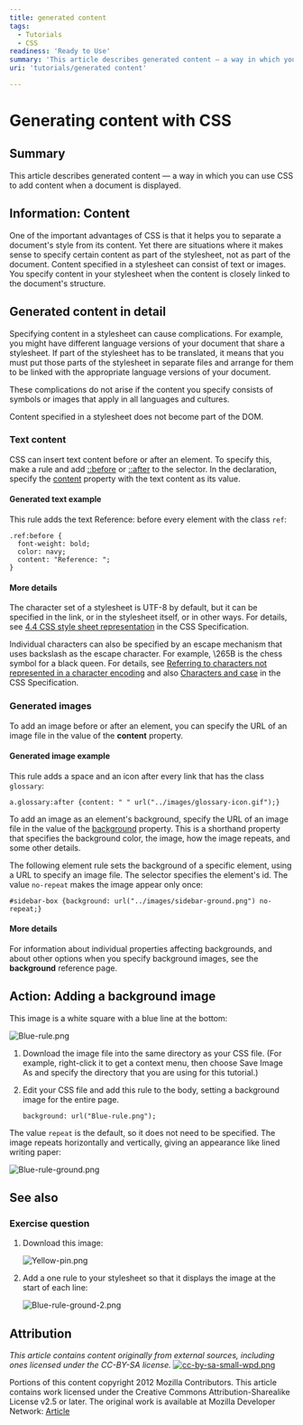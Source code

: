```yaml
---
title: generated content
tags:
  - Tutorials
  - CSS
readiness: 'Ready to Use'
summary: 'This article describes generated content — a way in which you can use CSS to add content when a document is displayed.'
uri: 'tutorials/generated content'

---
```

# Generating content with CSS

## Summary

This article describes generated content — a way in which you can use CSS to add content when a document is displayed.

## Information: Content

One of the important advantages of CSS is that it helps you to separate a document's style from its content. Yet there are situations where it makes sense to specify certain content as part of the stylesheet, not as part of the document. Content specified in a stylesheet can consist of text or images. You specify content in your stylesheet when the content is closely linked to the document's structure.

## Generated content in detail

Specifying content in a stylesheet can cause complications. For example, you might have different language versions of your document that share a stylesheet. If part of the stylesheet has to be translated, it means that you must put those parts of the stylesheet in separate files and arrange for them to be linked with the appropriate language versions of your document.

These complications do not arise if the content you specify consists of symbols or images that apply in all languages and cultures.

Content specified in a stylesheet does not become part of the DOM.

### Text content

CSS can insert text content before or after an element. To specify this, make a rule and add [::before](https://docs.webplatform.org/wiki/css/selectors/pseudo-elements/::before) or [::after](https://docs.webplatform.org/wiki/css/selectors/pseudo-elements/::after) to the selector. In the declaration, specify the [content](/css/properties/content) property with the text content as its value.

#### Generated text example

This rule adds the text Reference: before every element with the class `ref`:

``` {.css}
.ref:before {
  font-weight: bold;
  color: navy;
  content: "Reference: ";
}
```

#### More details

The character set of a stylesheet is UTF-8 by default, but it can be specified in the link, or in the stylesheet itself, or in other ways. For details, see [4.4 CSS style sheet representation](http://www.w3.org/TR/CSS21/syndata.html#q23) in the CSS Specification.

Individual characters can also be specified by an escape mechanism that uses backslash as the escape character. For example, \\265B is the chess symbol for a black queen. For details, see [Referring to characters not represented in a character encoding](http://www.w3.org/TR/CSS21/syndata.html#q24) and also [Characters and case](http://www.w3.org/TR/CSS21/syndata.html#q6) in the CSS Specification.

### Generated images

To add an image before or after an element, you can specify the URL of an image file in the value of the **content** property.

#### Generated image example

This rule adds a space and an icon after every link that has the class `glossary`:

``` {.css}
a.glossary:after {content: " " url("../images/glossary-icon.gif");}
```

 To add an image as an element's background, specify the URL of an image file in the value of the [background](/css/properties/background) property. This is a shorthand property that specifies the background color, the image, how the image repeats, and some other details.

The following element rule sets the background of a specific element, using a URL to specify an image file. The selector specifies the element's id. The value `no-repeat` makes the image appear only once:

``` {.css}
#sidebar-box {background: url("../images/sidebar-ground.png") no-repeat;}
```

#### More details

For information about individual properties affecting backgrounds, and about other options when you specify background images, see the **background** reference page.

## Action: Adding a background image

This image is a white square with a blue line at the bottom:

![Blue-rule.png](/assets/public/d/d3/Blue-rule.png)

1.  Download the image file into the same directory as your CSS file. (For example, right-click it to get a context menu, then choose Save Image As and specify the directory that you are using for this tutorial.)

2.  Edit your CSS file and add this rule to the body, setting a background image for the entire page.

    ``` {.css}
    background: url("Blue-rule.png");
    ```

The value `repeat` is the default, so it does not need to be specified. The image repeats horizontally and vertically, giving an appearance like lined writing paper:

![Blue-rule-ground.png](/assets/public/9/93/Blue-rule-ground.png)

## See also

### Exercise question

1.  Download this image:

    ![Yellow-pin.png](/assets/public/9/98/Yellow-pin.png)

2.  Add a one rule to your stylesheet so that it displays the image at the start of each line:

    ![Blue-rule-ground-2.png](/assets/public/a/a2/Blue-rule-ground-2.png)

## Attribution

*This article contains content originally from external sources, including ones licensed under the CC-BY-SA license.* [![cc-by-sa-small-wpd.png](/assets/public/c/c8/cc-by-sa-small-wpd.png)](http://creativecommons.org/licenses/by-sa/3.0/us/)

Portions of this content copyright 2012 Mozilla Contributors. This article contains work licensed under the Creative Commons Attribution-Sharealike License v2.5 or later. The original work is available at Mozilla Developer Network: [Article](https://developer.mozilla.org/en-US/docs/CSS/Getting_Started/Content)

